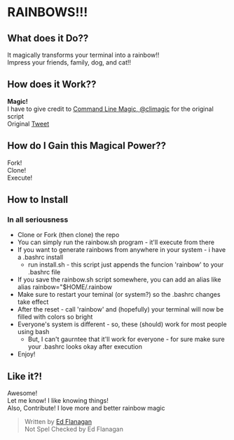 RAINBOWS!!!
===========

## What does it Do?? ##
It magically transforms your terminal into a rainbow!! <br />
Impress your friends, family, dog, and cat!!

## How does it Work?? ##
**Magic!** <br />
I have to give credit to [Command Line Magic, @climagic](https://twitter.com/climagic) for the original script <br />
Original [Tweet](https://twitter.com/climagic/statuses/368397042768293888)

## How do I Gain this Magical Power?? ##
Fork! <br />
Clone! <br />
Execute! <br />

## How to Install ##
### In all seriousness ###
* Clone or Fork (then clone) the repo
* You can simply run the rainbow.sh program - it'll execute from there
* If you want to generate rainbows from anywhere in your system - i have a .bashrc install 
    * run install.sh - this script just appends the funcion 'rainbow' to your .bashrc file
* If you save the rainbow.sh script somewhere, you can add an alias like
    alias rainbow="$HOME/.rainbow
* Make sure to restart your teminal (or system?) so the .bashrc changes take effect
* After the reset - call 'rainbow' and (hopefully) your terminal will now be filled with colors so bright
* Everyone's system is different - so, these (should) work for most people using bash 
    * But, I can't gaurntee that it'll work for everyone - for sure make sure your .bashrc looks okay after execution
* Enjoy! 

## Like it?! ##
Awesome! <br />
Let me know! I like knowing things! <br />
Also, Contribute! I love more and better rainbow magic <br />

> Written by [Ed Flanagan](http://www.linkedin.com/in/edflanagan0)<br />
> Not Spel Checked by Ed Flanagan
